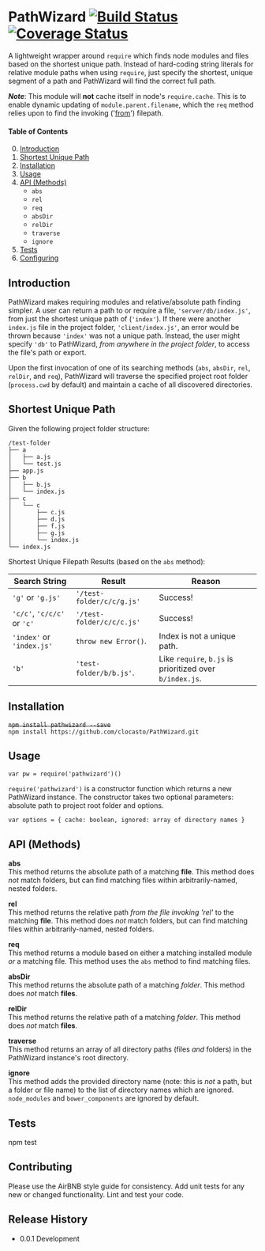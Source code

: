 PathWizard [![Build Status](https://travis-ci.org/clocasto/PathWizard.svg?branch=master)](https://travis-ci.org/clocasto/PathWizard) [![Coverage Status](https://coveralls.io/repos/github/clocasto/PathWizard/badge.svg?branch=master&x=y)](https://coveralls.io/github/clocasto/PathWizard?branch=master)
=========

A lightweight wrapper around `require` which finds node modules and files based on the shortest unique path. Instead of hard-coding string literals for relative module paths when using `require`, just specify the shortest, unique segment of a path and PathWizard will find the correct full path.

***Note***: This module will **not** cache itself in node's `require.cache`. This is to enable dynamic updating of `module.parent.filename`, which the `req` method relies upon to find the invoking ('[from](https://nodejs.org/api/path.html#path_path_relative_from_to)') filepath.

#### Table of Contents  
  0. [Introduction](#introduction)
  1. [Shortest Unique Path](#shortest_unique_path)  
  2. [Installation](#installation)
  3. [Usage](#usage)
  4. [API (Methods)](#api)  
     * `abs`  
     * `rel`  
     * `req`  
     * `absDir`  
     * `relDir`  
     * `traverse`  
     * `ignore`  
  5. [Tests](#tests)  
  6. [Configuring](#configuring)  
  
## <a href="introduction"></a>Introduction

PathWizard makes requiring modules and relative/absolute path finding simpler. A user can return a path to or require a file, `'server/db/index.js'`, from just the shortest unique path of (`'index'`). If there were another `index.js` file in the project folder, `'client/index.js'`, an error would be thrown because `'index'` was not a unique path. Instead, the user might specify `'db'` to PathWizard, *from anywhere in the project folder*, to access the file's path or export.

Upon the first invocation of one of its searching methods (`abs`, `absDir`, `rel`, `relDir`, and `req`), PathWizard will traverse the specified project root folder (`process.cwd` by default) and maintain a cache of all discovered directories.

## <a href="shortest_unique_path"></a>Shortest Unique Path

Given the following project folder structure:

    /test-folder
    ├── a
    │   ├── a.js
    │   └── test.js
    ├── app.js
    ├── b
    │   ├── b.js
    │   └── index.js
    ├── c
    │   └── c
    │       ├── c.js
    │       ├── d.js
    │       ├── f.js
    │       ├── g.js
    │       └── index.js
    └── index.js

Shortest Unique Filepath Results (based on the `abs` method):

Search String | Result | Reason
---------------------|-------------|------------
`'g'` or `'g.js'`          | `'/test-folder/c/c/g.js'`  | Success!
`'c/c'`, `'c/c/c'` or `'c'`| `'/test-folder/c/c/c.js'`  | Success!
`'index'` or `'index.js'`  | `throw new Error()`. | Index is not a unique path.  
`'b'`                    | `'test-folder/b/b.js'`. | Like `require`, `b.js` is prioritized over `b/index.js`.  

## <a href="#installation"></a>Installation

  ~~`npm install pathwizard --save`~~  
  `npm install https://github.com/clocasto/PathWizard.git`

## <a href="usage"></a>Usage

  `var pw = require('pathwizard')()`

  `require('pathwizard')` is a constructor function which returns a new PathWizard instance. The constructor takes two optional parameters: absolute path to project root folder and options.

  `var options = {
  	cache: boolean,
  	ignored: array of directory names
  }`

## <a href="api"></a>API (Methods)

**abs**  
This method returns the absolute path of a matching **file**. This method does *not* match folders, but can find matching files within arbitrarily-named, nested folders.

**rel**  
This method returns the relative path *from the file invoking 'rel'* to the matching **file**. This method does *not* match folders, but can find matching files within arbitrarily-named, nested folders.

**req**  
This method returns a module based on either a matching installed module *or* a matching file. This method uses the `abs` method to find matching files.

**absDir**  
This method returns the absolute path of a matching *folder*. This method does *not* match **files**.

**relDir**  
This method returns the relative path of a matching *folder*. This method does *not* match **files**.

**traverse**  
This method returns an array of all directory paths (files *and* folders) in the PathWizard instance's root directory.  

**ignore**  
This method adds the provided directory name (note: this is *not* a path, but a folder or file name) to the list of directory names which are ignored. `node_modules` and `bower_components` are ignored by default.

## <a href="tests"></a>Tests

  npm test

## <a href="contributing"></a>Contributing

Please use the AirBNB style guide for consistency. Add unit tests for any new or changed functionality. Lint and test your code.

## Release History

* 0.0.1 Development
